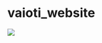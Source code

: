 # vaioti_website
<image src="https://github.com/abmnukmr/vaioti_website/blob/master/assets/image/Artboard.svg">
